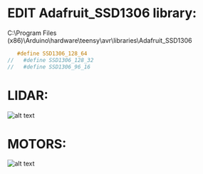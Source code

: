 # EDIT Adafruit_SSD1306 library:
C:\Program Files (x86)\Arduino\hardware\teensy\avr\libraries\Adafruit_SSD1306
```c
   #define SSD1306_128_64
//   #define SSD1306_128_32
//   #define SSD1306_96_16
```

# LIDAR:

![alt text](https://github.com/pololu/vl53l0x-arduino)

# MOTORS:

![alt text](https://github.com/kevinwchang/r2-dr)
